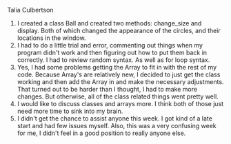 Talia Culbertson
1. I created a class Ball and created two methods: change_size and display.
Both of which changed the appearance of the circles, and their locations in
the window.
2. I had to do a little trial and error, commenting out things when my program
didn't work and then figuring out how to put them back in correctly. I had to
review random syntax. As well as for loop syntax.
3. Yes, I had some problems getting the Array to fit in with the rest of my code.
Because Array's are relatively new, I decided to just get the class working
and then add the Array in and make the necessary adjustments. That turned out
to be harder than I thought, I had to make more changes. But otherwise, all of
the class related things went pretty well.
4. I would like to discuss classes and arrays more. I think both of those
just need more time to sink into my brain.
5. I didn't get the chance to assist anyone this week. I got kind of a late
start and had few issues myself. Also, this was a very confusing week for me,
I didn't feel in a good position to really anyone else.
